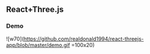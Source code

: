 ## React+Three.js
### Demo

![w70](https://github.com/realdonald1994/react-threejs-app/blob/master/demo.gif =100x20)
